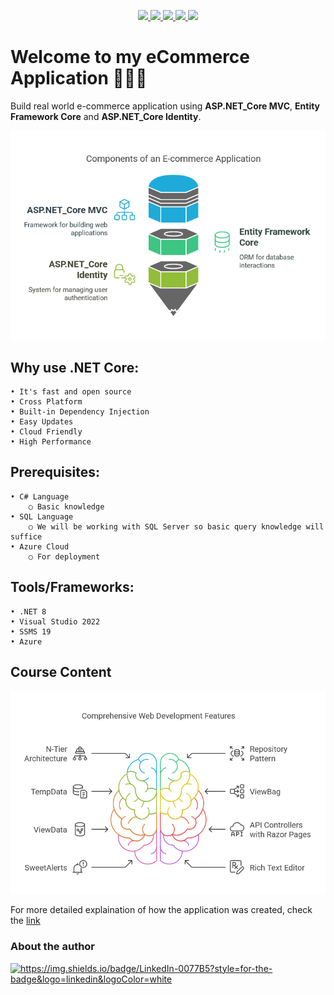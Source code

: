 <p align="center">
    <!-- You can add your badges here -->
    <!-- If you have never added badges, head over to https://img.shields.io/badges/static-badge, follow the instructions and generate URL links to add below -->
    <a href="https://dotnet.microsoft.com/en-us/download/dotnet/8.0">
	    <img src="https://img.shields.io/badge/DotNet-8-green"  />
    </a>
    <a href="https://learn.microsoft.com/en-us/sql/ssms/download-sql-server-management-studio-ssms?view=sql-server-ver16">
	    <img src="https://img.shields.io/badge/SSMS-v19-blue"  />
    </a>
    <a href="https://azure.microsoft.com/en-us">
	    <img src="https://img.shields.io/badge/Azure-purple"  />
    </a>
    <a href="https://getbootstrap.com/docs/5.0/getting-started/introduction/">
	    <img src="https://img.shields.io/badge/Bootstrap-v5-orange"  />
    </a>
    <a href="https://opensource.org/license/mit">
	    <img src="https://img.shields.io/badge/LICENSE-MIT-lime"  />
    </a>
</p>

# Welcome to my eCommerce Application 👩🏿‍💻
Build real world e-commerce application using **ASP.NET_Core MVC**, **Entity Framework Core** and **ASP.NET_Core Identity**.

<kbd>
  <img src="https://github.com/MinenhleNkosi/ASP.NET_Core_Web_API/blob/main/Images/visual%20selection.png" height="auto" width="1000" />
</kbd>

## Why use .NET Core:
	• It's fast and open source
	• Cross Platform
	• Built-in Dependency Injection
	• Easy Updates
	• Cloud Friendly
	• High Performance

## Prerequisites:
	• C# Language
		○ Basic knowledge
	• SQL Language
		○ We will be working with SQL Server so basic query knowledge will suffice 
	• Azure Cloud
		○ For deployment

## Tools/Frameworks:
	• .NET 8
	• Visual Studio 2022
	• SSMS 19
	• Azure

## Course Content
<kbd>
  <img src="https://github.com/MinenhleNkosi/ASP.NET_Core_Web_API/blob/main/Images/Visual-pic.png" height="auto" width="1000" />
</kbd>

For more detailed explaination of how the application was created, check the [link](https://github.com/MinenhleNkosi/ASP.NET_Core_Web_API/tree/main/eCommerse/eCommerseApp/Notes)

<p align="center">
	<h3>About the author</h3>
    <a href="https://www.linkedin.com/in/mxolisi-nkosi-b47b57117/" target="blank"><img src="https://img.shields.io/badge/LinkedIn-0077B5?style=for-the-badge&logo=linkedin&logoColor=white" alt="https://img.shields.io/badge/LinkedIn-0077B5?style=for-the-badge&logo=linkedin&logoColor=white"  /></a>
</p>
